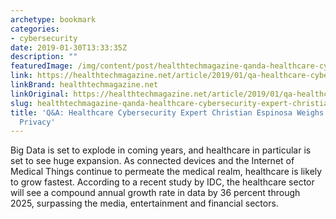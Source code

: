 ```yaml
---
archetype: bookmark
categories:
- cybersecurity
date: 2019-01-30T13:33:35Z
description: ""
featuredImage: /img/content/post/healthtechmagazine-qanda-healthcare-cybersecurity-expert-christian-espinosa-weighs-in-on-data-privacy.jpg
link: https://healthtechmagazine.net/article/2019/01/qa-healthcare-cybersecurity-expert-christian-espinosa-weighs-data-privacy
linkBrand: healthtechmagazine.net
linkOriginal: https://healthtechmagazine.net/article/2019/01/qa-healthcare-cybersecurity-expert-christian-espinosa-weighs-data-privacy
slug: healthtechmagazine-qanda-healthcare-cybersecurity-expert-christian-espinosa-weighs-in-on-data-privacy
title: 'Q&A: Healthcare Cybersecurity Expert Christian Espinosa Weighs In on Data
  Privacy'
---
```

Big Data is set to explode in coming years, and healthcare in particular is set to see huge expansion. As connected devices and the Internet of Medical Things continue to permeate the medical realm, healthcare is likely to grow fastest. According to a recent study by IDC, the healthcare sector will see a compound annual growth rate in data by 36 percent through 2025, surpassing the media, entertainment and financial sectors.

